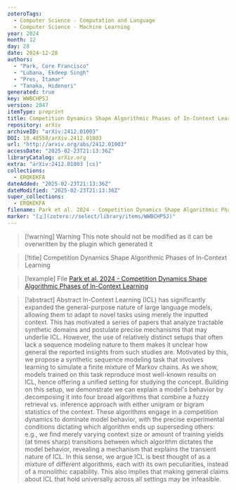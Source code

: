 ```yaml
---
zoteroTags:
  - Computer Science - Computation and Language
  - Computer Science - Machine Learning
year: 2024
month: 12
day: 28
date: 2024-12-28
authors:
  - "Park, Core Francisco"
  - "Lubana, Ekdeep Singh"
  - "Pres, Itamar"
  - "Tanaka, Hidenori"
generated: true
key: WWBCHP5J
version: 2047
itemType: preprint
title: Competition Dynamics Shape Algorithmic Phases of In-Context Learning
repository: arXiv
archiveID: "arXiv:2412.01003"
DOI: 10.48550/arXiv.2412.01003
url: "http://arxiv.org/abs/2412.01003"
accessDate: "2025-02-23T21:13:36Z"
libraryCatalog: arXiv.org
extra: "arXiv:2412.01003 [cs]"
collections:
  - ERQKEKFA
dateAdded: "2025-02-23T21:13:36Z"
dateModified: "2025-02-23T21:13:36Z"
super_collections:
  - ERQKEKFA
filename: Park et al. 2024 - Competition Dynamics Shape Algorithmic Phases of In-Context Learning
marker: "[🇿](zotero://select/library/items/WWBCHP5J)"
---
```


>[!warning] Warning
> This note should not be modified as it can be overwritten by the plugin which generated it

> [!title] Competition Dynamics Shape Algorithmic Phases of In-Context Learning

> [!example] File
> [Park et al. 2024 - Competition Dynamics Shape Algorithmic Phases of In-Context Learning](Park%20et%20al.%202024%20-%20Competition%20Dynamics%20Shape%20Algorithmic%20Phases%20of%20In-Context%20Learning.pdf)

> [!abstract] Abstract
> In-Context Learning (ICL) has significantly expanded the general-purpose nature of large language models, allowing them to adapt to novel tasks using merely the inputted context. This has motivated a series of papers that analyze tractable synthetic domains and postulate precise mechanisms that may underlie ICL. However, the use of relatively distinct setups that often lack a sequence modeling nature to them makes it unclear how general the reported insights from such studies are. Motivated by this, we propose a synthetic sequence modeling task that involves learning to simulate a finite mixture of Markov chains. As we show, models trained on this task reproduce most well-known results on ICL, hence offering a unified setting for studying the concept. Building on this setup, we demonstrate we can explain a model's behavior by decomposing it into four broad algorithms that combine a fuzzy retrieval vs. inference approach with either unigram or bigram statistics of the context. These algorithms engage in a competition dynamics to dominate model behavior, with the precise experimental conditions dictating which algorithm ends up superseding others: e.g., we find merely varying context size or amount of training yields (at times sharp) transitions between which algorithm dictates the model behavior, revealing a mechanism that explains the transient nature of ICL. In this sense, we argue ICL is best thought of as a mixture of different algorithms, each with its own peculiarities, instead of a monolithic capability. This also implies that making general claims about ICL that hold universally across all settings may be infeasible.

